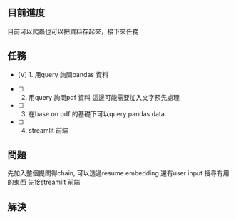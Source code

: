 ## 目前進度
目前可以爬蟲也可以把資料存起來，接下來任務

## 任務
- [V] 1. 用query 詢問pandas 資料
- [ ] 2. 用query 詢問pdf 資料 這邊可能需要加入文字預先處理
- [ ] 3. 在base on pdf 的基礎下可以query pandas data
- [ ] 4. streamlit 前端


## 問題
先加入整個提問得chain, 可以透過resume embedding 還有user input 搜尋有用的東西
先接streamlit 前端

## 解決

        
    

